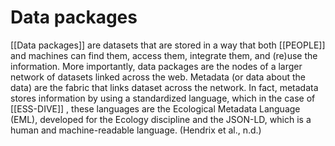 # Data packages 

[[Data packages]] are datasets that are stored in a way that both [[PEOPLE]] and machines can find them, access them, integrate them, and (re)use the information. More importantly, data packages are the nodes of a larger network of datasets linked across the web. Metadata (or data about the data) are the fabric that links dataset across the network. In fact, metadata stores information by using a standardized language, which in the case of [[ESS-DIVE]] , these languages are the Ecological Metadata Language (EML), developed for the Ecology discipline and the JSON-LD, which is a human and machine-readable language. (Hendrix et al., n.d.)